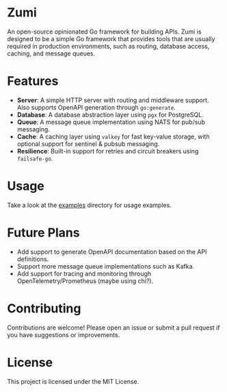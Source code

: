 # Zumi

An open-source opinionated Go framework for building APIs.
Zumi is designed to be a simple Go framework that provides tools that are usually
required in production environments, such as routing, database access, caching, and message queues.

# Features

- **Server**: A simple HTTP server with routing and middleware support. Also supports OpenAPI generation through `go:generate`.
- **Database**: A database abstraction layer using `pgx` for PostgreSQL.
- **Queue**: A message queue implementation using NATS for pub/sub messaging.
- **Cache**: A caching layer using `valkey` for fast key-value storage, with optional support for sentinel & pubsub messaging.
- **Resilience**: Built-in support for retries and circuit breakers using `failsafe-go`.

# Usage

Take a look at the [examples](examples) directory for usage examples.

# Future Plans

- Add support to generate OpenAPI documentation based on the API definitions.
- Support more message queue implementations such as Kafka.
- Add support for tracing and monitoring through OpenTelemetry/Prometheus (maybe using chi?).

# Contributing

Contributions are welcome! Please open an issue or submit a pull request if you have suggestions or improvements.

# License

This project is licensed under the MIT License.
